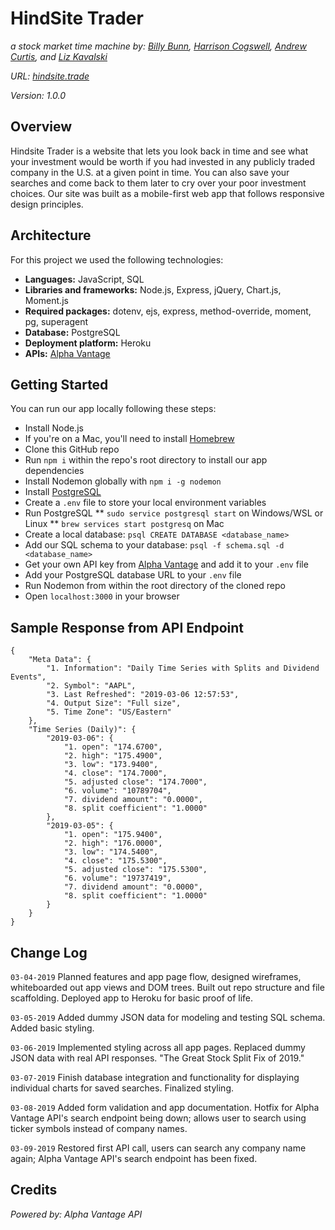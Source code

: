 # HindSite Trader

*a stock market time machine by:*
*[Billy Bunn](https://github.com/BillyBunn), [Harrison Cogswell](https://github.com/HCoggers), [Andrew Curtis](https://github.com/amjcurtis), and [Liz Kavalski](https://github.com/lizkavalski)*

*URL: [hindsite.trade](http://hindsite.trade)*

*Version: 1.0.0*

## Overview

Hindsite Trader is a website that lets you look back in time and see what your investment would be worth if you had invested in any publicly traded company in the U.S. at a given point in time. You can also save your searches and come back to them later to cry over your poor investment choices. Our site was built as a mobile-first web app that follows responsive design principles. 

## Architecture

For this project we used the following technologies: 

* **Languages:** JavaScript, SQL
* **Libraries and frameworks:** Node.js, Express, jQuery, Chart.js, Moment.js
* **Required packages:** dotenv, ejs, express, method-override, moment, pg, superagent
* **Database:** PostgreSQL
* **Deployment platform:** Heroku
* **APIs:** [Alpha Vantage](https://www.alphavantage.co/)

## Getting Started

You can run our app locally following these steps: 

* Install Node.js
* If you're on a Mac, you'll need to install [Homebrew](https://brew.sh)
* Clone this GitHub repo
* Run `npm i` within the repo's root directory to install our app dependencies
* Install Nodemon globally with `npm i -g nodemon`
* Install [PostgreSQL](https://www.postgresql.org/download)
* Create a `.env` file to store your local environment variables
* Run PostgreSQL
** `sudo service postgresql start` on Windows/WSL or Linux
** `brew services start postgresq` on Mac
* Create a local database: `psql CREATE DATABASE <database_name>`
* Add our SQL schema to your database: `psql -f schema.sql -d <database_name>`
* Get your own API key from [Alpha Vantage](https://www.alphavantage.co/) and add it to your `.env` file
* Add your PostgreSQL database URL to your `.env` file
* Run Nodemon from within the root directory of the cloned repo
* Open `localhost:3000` in your browser

## Sample Response from API Endpoint

```
{
    "Meta Data": {
        "1. Information": "Daily Time Series with Splits and Dividend Events",
        "2. Symbol": "AAPL",
        "3. Last Refreshed": "2019-03-06 12:57:53",
        "4. Output Size": "Full size",
        "5. Time Zone": "US/Eastern"
    },
    "Time Series (Daily)": {
        "2019-03-06": {
            "1. open": "174.6700",
            "2. high": "175.4900",
            "3. low": "173.9400",
            "4. close": "174.7000",
            "5. adjusted close": "174.7000",
            "6. volume": "10789704",
            "7. dividend amount": "0.0000",
            "8. split coefficient": "1.0000"
        },
        "2019-03-05": {
            "1. open": "175.9400",
            "2. high": "176.0000",
            "3. low": "174.5400",
            "4. close": "175.5300",
            "5. adjusted close": "175.5300",
            "6. volume": "19737419",
            "7. dividend amount": "0.0000",
            "8. split coefficient": "1.0000"
        }
    }
}    
```

## Change Log

`03-04-2019` Planned features and app page flow, designed wireframes, whiteboarded out app views and DOM trees. Built out repo structure and file scaffolding. Deployed app to Heroku for basic proof of life.

`03-05-2019` Added dummy JSON data for modeling and testing SQL schema. Added basic styling.

`03-06-2019` Implemented styling across all app pages. Replaced dummy JSON data with real API responses. "The Great Stock Split Fix of 2019."

`03-07-2019` Finish database integration and functionality for displaying individual charts for saved searches. Finalized styling.

`03-08-2019` Added form validation and app documentation. Hotfix for Alpha Vantage API's search endpoint being down; allows user to search using ticker symbols instead of company names. 

`03-09-2019` Restored first API call, users can search any company name again; Alpha Vantage API's search endpoint has been fixed.

## Credits
*Powered by: Alpha Vantage API*
